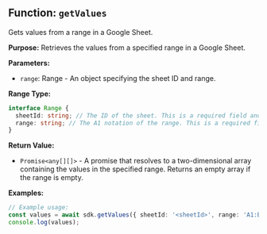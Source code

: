 ## Function: `getValues`

Gets values from a range in a Google Sheet.

**Purpose:**
Retrieves the values from a specified range in a Google Sheet.

**Parameters:**
- `range`: Range - An object specifying the sheet ID and range.

**Range Type:**
```typescript
interface Range {
  sheetId: string; // The ID of the sheet. This is a required field and should be a valid string.
  range: string; // The A1 notation of the range. This is a required field and should be a valid string.
}
```

**Return Value:**
- `Promise<any[][]>` - A promise that resolves to a two-dimensional array containing the values in the specified range. Returns an empty array if the range is empty.

**Examples:**

```typescript
// Example usage:
const values = await sdk.getValues({ sheetId: '<sheetId>', range: 'A1:B2' });
console.log(values);
```